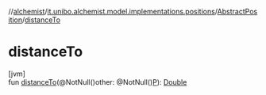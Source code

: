 //[alchemist](../../../index.md)/[it.unibo.alchemist.model.implementations.positions](../index.md)/[AbstractPosition](index.md)/[distanceTo](distance-to.md)

# distanceTo

[jvm]\
fun [distanceTo](distance-to.md)(@NotNull()other: @NotNull()[P](index.md)): [Double](https://kotlinlang.org/api/latest/jvm/stdlib/kotlin/-double/index.html)
